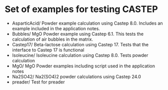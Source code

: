 # Set of examples for testing CASTEP

- AsparticAcid/	Powder example calculation using Castep 8.0.  Includes an example included in the application notes.
- Bubbles/	MgO Powder example using Castep 6.1.  This tests the calculation of air bubbles in the matrix.
- Castep17/	Beta-lactose calculation using Castep 17.  Tests that the interface to Castep 17 is functional
- Isoleucine/	Isoleucine calculation using Castep 8.0.  Tests powder calculation
- MgO/		MgO Powder examples including script used in the application notes
- Na2SO42/	Na2(SO4)2 powder calculations using Castep 24.0
- preader/      Test for preader
